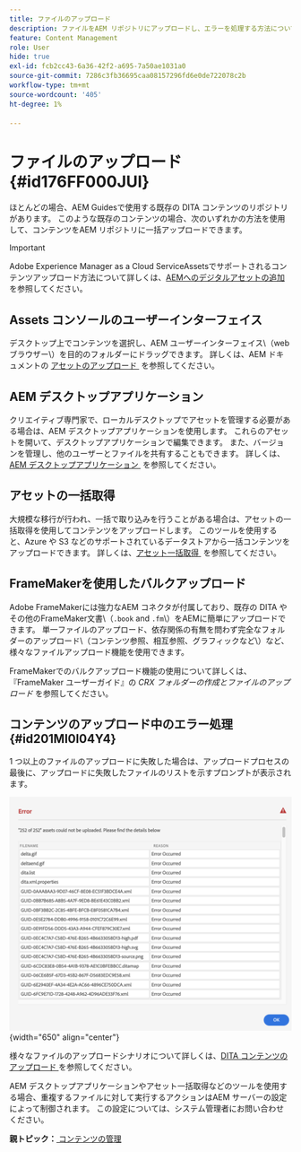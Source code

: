 ```yaml
---
title: ファイルのアップロード
description: ファイルをAEM リポジトリにアップロードし、エラーを処理する方法について説明します。 Assets コンソールのユーザーインターフェイス、AEM デスクトップアプリ、アセットの一括取得、FrameMakerの一括アップロードの使用について説明します。
feature: Content Management
role: User
hide: true
exl-id: fcb2cc43-6a36-42f2-a695-7a50ae1031a0
source-git-commit: 7286c3fb36695caa08157296fd6e0de722078c2b
workflow-type: tm+mt
source-wordcount: '405'
ht-degree: 1%

---
```


# ファイルのアップロード {#id176FF000JUI}

ほとんどの場合、AEM Guidesで使用する既存の DITA コンテンツのリポジトリがあります。 このような既存のコンテンツの場合、次のいずれかの方法を使用して、コンテンツをAEM リポジトリに一括アップロードできます。

>[!IMPORTANT]
>
> Adobe Experience Manager as a Cloud ServiceAssetsでサポートされるコンテンツアップロード方法について詳しくは、[AEMへのデジタルアセットの追加 &#x200B;](https://experienceleague.adobe.com/docs/experience-manager-cloud-service/assets/manage/add-assets.html?lang=ja) を参照してください。

## Assets コンソールのユーザーインターフェイス

デスクトップ上でコンテンツを選択し、AEM ユーザーインターフェイス\（web ブラウザー\）を目的のフォルダーにドラッグできます。 詳しくは、AEM ドキュメントの [&#x200B; アセットのアップロード &#x200B;](https://experienceleague.adobe.com/docs/experience-manager-cloud-service/assets/manage/add-assets.html?lang=ja#upload-assets) を参照してください。

## AEM デスクトップアプリケーション

クリエイティブ専門家で、ローカルデスクトップでアセットを管理する必要がある場合は、AEM デスクトップアプリケーションを使用します。 これらのアセットを開いて、デスクトップアプリケーションで編集できます。 また、バージョンを管理し、他のユーザーとファイルを共有することもできます。 詳しくは、[AEM デスクトップアプリケーション &#x200B;](https://experienceleague.adobe.com/docs/experience-manager-desktop-app/using/using.html?lang=ja) を参照してください。

## アセットの一括取得

大規模な移行が行われ、一括で取り込みを行うことがある場合は、アセットの一括取得を使用してコンテンツをアップロードします。 このツールを使用すると、Azure や S3 などのサポートされているデータストアから一括コンテンツをアップロードできます。 詳しくは、[&#x200B; アセット一括取得 &#x200B;](https://experienceleague.adobe.com/docs/experience-manager-cloud-service/assets/manage/add-assets.html?lang=ja#asset-bulk-ingestor) を参照してください。

## FrameMakerを使用したバルクアップロード

Adobe FrameMakerには強力なAEM コネクタが付属しており、既存の DITA やその他のFrameMaker文書\（`.book` and `.fm`\）をAEMに簡単にアップロードできます。 単一ファイルのアップロード、依存関係の有無を問わず完全なフォルダーのアップロード\（コンテンツ参照、相互参照、グラフィックなど\）など、様々なファイルアップロード機能を使用できます。

FrameMakerでのバルクアップロード機能の使用について詳しくは、『FrameMaker ユーザーガイド』の *CRX フォルダーの作成とファイルのアップロード* を参照してください。

## コンテンツのアップロード中のエラー処理 {#id201MI0I04Y4}

1 つ以上のファイルのアップロードに失敗した場合は、アップロードプロセスの最後に、アップロードに失敗したファイルのリストを示すプロンプトが表示されます。

![](images/uuid-files-failed-to-upload_cs.png){width="650" align="center"}

様々なファイルのアップロードシナリオについて詳しくは、[DITA コンテンツのアップロード &#x200B;](authoring-file-management.md#) を参照してください。

AEM デスクトップアプリケーションやアセット一括取得などのツールを使用する場合、重複するファイルに対して実行するアクションはAEM サーバーの設定によって制御されます。 この設定については、システム管理者にお問い合わせください。

**親トピック：**&#x200B;[&#x200B; コンテンツの管理 &#x200B;](authoring.md)
